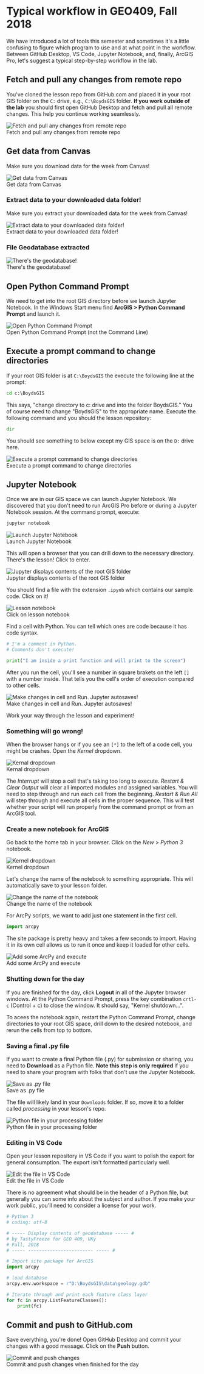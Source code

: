 # Typical workflow in GEO409, Fall 2018

We have introduced a lot of tools this semester and sometimes it's a little confusing to figure which program to use and at what point in the workflow. Between GitHub Desktop, VS Code, Jupyter Notebook, and, finally, ArcGIS Pro, let's suggest a typical step-by-step workflow in the lab.

## Fetch and pull any changes from remote repo

You've cloned the lesson repo from GitHub.com and placed it in your root GIS folder on the `C:` drive, e.g., `C:\BoydsGIS` folder. **If you work outside of the lab** you should first open GitHub Desktop and fetch and pull all remote changes. This help you continue working seamlessly. 

![Fetch and pull any changes from remote repo](graphics/a01.png)    
Fetch and pull any changes from remote repo

## Get data from Canvas

Make sure you download data for the week from Canvas!

![Get data from Canvas](graphics/a05.png)   
Get data from Canvas

### Extract data to your downloaded data folder!

Make sure you extract your downloaded data for the week from Canvas!

![Extract data to your downloaded data folder!](graphics/a06.png)   
Extract data to your downloaded data folder!

### File Geodatabase extracted

![There's the geodatabase!](graphics/a07.png)   
There's the geodatabase!

## Open Python Command Prompt

We need to get into the root GIS directory before we launch Jupyter Notebook. In the Windows Start menu find **ArcGIS > Python Command Prompt** and launch it.

![Open Python Command Prompt](graphics/a02.png)   
Open Python Command Prompt (not the Command Line)

## Execute a prompt command to change directories

If your root GIS folder is at `C:\BoydsGIS` the execute the following line at the prompt:

```bat
cd c:\BoydsGIS
```
This says, "change directory to c: drive and into the folder BoydsGIS." You of course need to change "BoydsGIS" to the appropriate name. Execute the following command and you should the lesson repository:

```bat
dir
```

You should see something to below except my GIS space is on the `D:` drive here.

![Execute a prompt command to change directories](graphics/a03.png)   
Execute a prompt command to change directories

## Jupyter Notebook

Once we are in our GIS space we can launch Jupyter Notebook. We discovered that you don't need to run ArcGIS Pro before or during a Jupyter Notebook session. At the command prompt, execute:

```bat
jupyter notebook
```

![Launch Jupyter Notebook](graphics/a04.png)   
Launch Jupyter Notebook

This will open a browser that you can drill down to the necessary directory. There's the lesson! Click to enter.

![Jupyter displays contents of the root GIS folder](graphics/a08.png)   
Jupyter displays contents of the root GIS folder

You should find a file with the extension `.ipynb` which contains our sample code. Click on it!

![Lesson notebook](graphics/a09.png)   
Click on lesson notebook

Find a cell with Python. You can tell which ones are code because it has code syntax.

```python
# I'm a comment in Python.
# Comments don't execute!

print("I am inside a print function and will print to the screen")
```

After you run the cell, you'll see a number in square brakets on the left `[]` with a number inside. That tells you the cell's order of execution compared to other cells. 

![Make changes in cell and Run. Jupyter autosaves!](graphics/a10.png)   
Make changes in cell and Run. Jupyter autosaves!

Work your way through the lesson and experiment!

### Something will go wrong!

When the browser hangs or if you see an `[*]` to the left of a code cell, you might be crashes. Open the *Kernel* dropdown. 

![Kernal dropdown](graphics/a11.png)   
Kernal dropdown

The *Interrupt* will stop a cell that's taking too long to execute. *Restart & Clear Output* will clear all imported modules and assigned variables. You will need to step through and run each cell from the beginning. *Restart & Run All* will step through and execute all cells in the proper sequence. This will test whether your script will run properly from the command prompt or from an ArcGIS tool.

### Create a new notebook for ArcGIS

Go back to the home tab in your browser. Click on the *New > Python 3* notebook.

![Kernel dropdown](graphics/a12.png)   
Kernel dropdown

Let's change the name of the notebook to something appropriate. This will automatically save to your lesson folder.

![Change the name of the notebook](graphics/a13.png)   
Change the name of the notebook

For ArcPy scripts, we want to add just one statement in the first cell.

```python
import arcpy
```

The site package is pretty heavy and takes a few seconds to import. Having it in its own cell allows us to run it once and keep it loaded for other cells.

![Add some ArcPy and execute](graphics/a14.png)   
Add some ArcPy and execute

### Shutting down for the day

If you are finished for the day, click **Logout** in all of the Jupyter browser windows. At the Python Command Prompt, press the key combination `crtl-c` (Control + c) to close the window. It should say, "Kernel shutdown...". 

To acees the notebook again, restart the Python Command Prompt, change directories to your root GIS space, drill down to the desired notebook, and rerun the cells from top to bottom.

### Saving a final .py file

If you want to create a final Python file (.py) for submission or sharing, you need to **Download** as a Python file. **Note this step is only required** if you need to share your program with folks that don't use the Jupyter Notebook.

![Save as .py file](graphics/a15.png)   
Save as .py file

The file will likely land in your `Downloads` folder. If so, move it to a folder called *processing* in your lesson's repo. 

![Python file in your processing folder](graphics/a16.png)   
Python file in your processing folder

### Editing in VS Code

Open your lesson repository in VS Code if you want to polish the export for general consumption. The export isn't formatted particularly well. 

![Edit the file in VS Code](graphics/a17.png)   
Edit the file in VS Code

There is no agreement what should be in the header of a Python file, but generally you can some info about the subject and author. If you make your work public, you'll need to consider a license for your work.

```python
# Python 3
# coding: utf-8

# ----- Display contents of geodatabase ----- #
# by TastyFreeze for GEO 409, UKy
# Fall, 2018
# ----- ------------------------ ----- #

# Import site package for ArcGIS
import arcpy

# load database
arcpy.env.workspace = r"D:\BoydsGIS\data\geology.gdb"

# Iterate through and print each feature class layer
for fc in arcpy.ListFeatureClasses():
    print(fc)
```

## Commit and push to GitHub.com

Save everything, you're done! Open GitHub Desktop and commit your changes with a good message. Click on the **Push** button.

![Commit and push changes](graphics/a18.png)   
Commit and push changes when finished for the day

